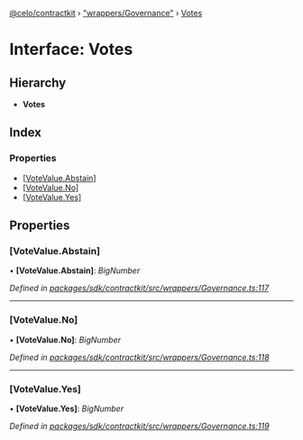 [@celo/contractkit](../README.md) › ["wrappers/Governance"](../modules/_wrappers_governance_.md) › [Votes](_wrappers_governance_.votes.md)

# Interface: Votes

## Hierarchy

* **Votes**

## Index

### Properties

* [[VoteValue.Abstain]](_wrappers_governance_.votes.md#[votevalue.abstain])
* [[VoteValue.No]](_wrappers_governance_.votes.md#[votevalue.no])
* [[VoteValue.Yes]](_wrappers_governance_.votes.md#[votevalue.yes])

## Properties

###  [VoteValue.Abstain]

• **[VoteValue.Abstain]**: *BigNumber*

*Defined in [packages/sdk/contractkit/src/wrappers/Governance.ts:117](https://github.com/celo-org/celo-monorepo/blob/master/packages/sdk/contractkit/src/wrappers/Governance.ts#L117)*

___

###  [VoteValue.No]

• **[VoteValue.No]**: *BigNumber*

*Defined in [packages/sdk/contractkit/src/wrappers/Governance.ts:118](https://github.com/celo-org/celo-monorepo/blob/master/packages/sdk/contractkit/src/wrappers/Governance.ts#L118)*

___

###  [VoteValue.Yes]

• **[VoteValue.Yes]**: *BigNumber*

*Defined in [packages/sdk/contractkit/src/wrappers/Governance.ts:119](https://github.com/celo-org/celo-monorepo/blob/master/packages/sdk/contractkit/src/wrappers/Governance.ts#L119)*
